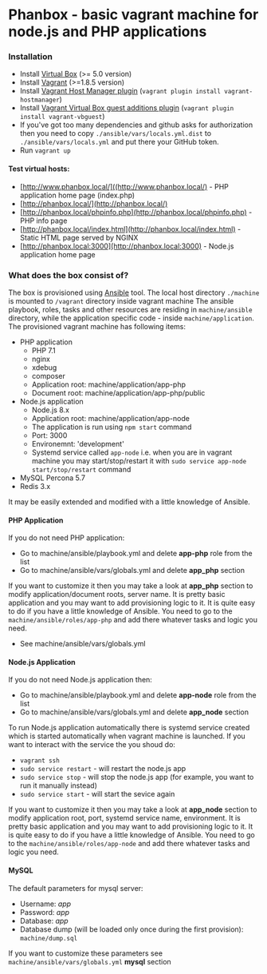 # Phanbox - basic vagrant machine for node.js and PHP applications

### Installation

* Install [Virtual Box](https://www.virtualbox.org/wiki/Downloads) (>= 5.0 version)
* Install [Vagrant](https://www.vagrantup.com/downloads.html) (>=1.8.5 version)
* Install [Vagrant Host Manager plugin](https://github.com/devopsgroup-io/vagrant-hostmanager) (`vagrant plugin install vagrant-hostmanager`)
* Install [Vagrant Virtual Box guest additions plugin](https://github.com/dotless-de/vagrant-vbguest) (`vagrant plugin install vagrant-vbguest`)
* If you've got too many dependencies and github asks for authorization then you need to copy `./ansible/vars/locals.yml.dist` to `./ansible/vars/locals.yml` and put there your GitHub token.
* Run `vagrant up`

#### Test virtual hosts:

* [http://www.phanbox.local/]((http://www.phanbox.local/) - PHP application home page (index.php)
* [http://phanbox.local/](http://phanbox.local/)
* [http://phanbox.local/phpinfo.php](http://phanbox.local/phpinfo.php) - PHP info page
* [http://phanbox.local/index.html](http://phanbox.local/index.html) - Static HTML page served by NGINX
* [http://phanbox.local:3000](http://phanbox.local:3000) - Node.js application home page

### What does the box consist of?

The box is provisioned using [Ansible](https://www.ansible.com/) tool.
The local host directory `./machine` is mounted to `/vagrant` directory inside vagrant machine
The ansible playbook, roles, tasks and other resources are residing in `machine/ansible` directory, while the application specific code - inside `machine/application`.
The provisioned vagrant machine has following items:
* PHP application
    - PHP 7.1
    - nginx
    - xdebug
    - composer
    - Application root: machine/application/app-php
    - Document root: machine/application/app-php/public
* Node.js application
    - Node.js 8.x
    - Application root: machine/application/app-node
    - The application is run using `npm start` command
    - Port: 3000
    - Environemnt: 'development'
    - Systemd service called `app-node` i.e. when you are in vagrant machine you may start/stop/restart it with `sudo service app-node start/stop/restart` command
* MySQL Percona 5.7
* Redis 3.x

It may be easily extended and modified with a little knowledge of Ansible.

#### PHP Application

If you do not need PHP application:

- Go to machine/ansible/playbook.yml and delete **app-php** role from the list
- Go to machine/ansible/vars/globals.yml and delete **app_php** section

If you want to customize it then you may take a look at **app_php** section to modify application/document roots, server name.
It is pretty basic application and you may want to add provisioning logic to it. It is quite easy to do if you have a little knowledge of Ansible.
You need to go to the `machine/ansible/roles/app-php` and add there whatever tasks and logic you need.

- See machine/ansible/vars/globals.yml

#### Node.js Application

If you do not need Node.js application then:

- Go to machine/ansible/playbook.yml and delete **app-node** role from the list
- Go to machine/ansible/vars/globals.yml and delete **app_node** section

To run Node.js application automatically there is systemd service created which is started automatically when vagrant machine is launched.
If you want to interact with the service the you shoud do:
- `vagrant ssh`
- `sudo service restart` - will restart the node.js app
- `sudo service stop` - will stop the node.js app (for example, you want to run it manually instead)
- `sudo service start` - will start the sevice again

If you want to customize it then you may take a look at **app_node** section to modify application root, port, systemd service name, environment.
It is pretty basic application and you may want to add provisioning logic to it. It is quite easy to do if you have a little knowledge of Ansible.
You need to go to the `machine/ansible/roles/app-node` and add there whatever tasks and logic you need.

#### MySQL

The default parameters for mysql server:

- Username: *app*
- Password: *app*
- Database: *app*
- Database dump (will be loaded only once during the first provision): `machine/dump.sql`

If you want to customize these parameters see `machine/ansible/vars/globals.yml` **mysql** section
